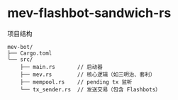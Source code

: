 # mev-flashbot-sandwich-rs
项目结构
```plaintext
mev-bot/
├── Cargo.toml
└── src/
    ├── main.rs       // 启动器
    ├── mev.rs        // 核心逻辑（如三明治、套利）
    ├── mempool.rs    // pending tx 监听
    └── tx_sender.rs  // 发送交易（包含 Flashbots）
```

